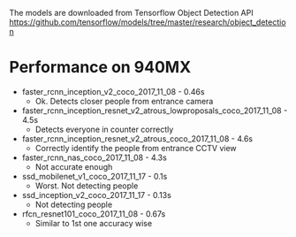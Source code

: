 The models are downloaded from Tensorflow Object Detection API
https://github.com/tensorflow/models/tree/master/research/object_detection

Performance on 940MX
===

- faster_rcnn_inception_v2_coco_2017_11_08 - 0.46s
    + Ok. Detects closer people from entrance camera
- faster_rcnn_inception_resnet_v2_atrous_lowproposals_coco_2017_11_08 - 4.5s 
    + Detects everyone in counter correctly
- faster_rcnn_inception_resnet_v2_atrous_coco_2017_11_08 - 4.6s
    + Correctly identify the people from entrance CCTV view
- faster_rcnn_nas_coco_2017_11_08 - 4.3s
    + Not accurate enough
- ssd_mobilenet_v1_coco_2017_11_17 - 0.1s
    + Worst. Not detecting people
- ssd_inception_v2_coco_2017_11_17 - 0.13s
    + Not detecting people
- rfcn_resnet101_coco_2017_11_08 - 0.67s
    + Similar to 1st one accuracy wise

